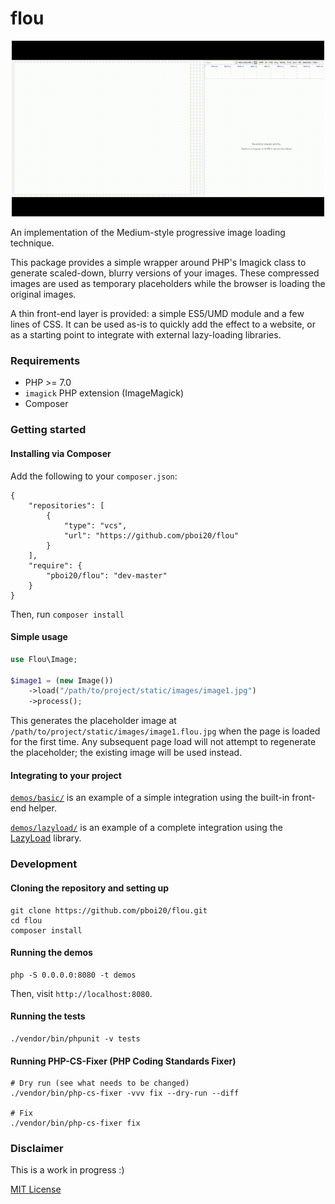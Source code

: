 # flou

<p align='center'>
<img src='./demos/img/basic-demo.gif' width="500" alt='Animation of the provided basic demo'>
</p>


An implementation of the Medium-style progressive image loading technique.

This package provides a simple wrapper around PHP's Imagick class to generate
scaled-down, blurry versions of your images. These compressed images are used
as temporary placeholders while the browser is loading the original images.

A thin front-end layer is provided: a simple ES5/UMD module and a few lines of
CSS. It can be used as-is to quickly add the effect to a website, or as a
starting point to integrate with external lazy-loading libraries.


### Requirements

- PHP >= 7.0
- `imagick` PHP extension (ImageMagick)
- Composer


### Getting started

#### Installing via Composer

Add the following to your `composer.json`:

```
{
    "repositories": [
        {
            "type": "vcs",
            "url": "https://github.com/pboi20/flou"
        }
    ],
    "require": {
        "pboi20/flou": "dev-master"
    }
}

```

Then, run `composer install`


#### Simple usage

```php
use Flou\Image;

$image1 = (new Image())
    ->load("/path/to/project/static/images/image1.jpg")
    ->process();
```

This generates the placeholder image at `/path/to/project/static/images/image1.flou.jpg`
when the page is loaded for the first time. Any subsequent page load will not
attempt to regenerate the placeholder; the existing image will be used instead.


#### Integrating to your project

[`demos/basic/`](https://github.com/pboi20/flou/tree/master/demos/basic)
is an example of a simple integration using the built-in front-end helper.

[`demos/lazyload/`](https://github.com/pboi20/flou/tree/master/demos/lazyload)
is an example of a complete integration using the [LazyLoad](https://github.com/verlok/lazyload)
library.


### Development

#### Cloning the repository and setting up

```
git clone https://github.com/pboi20/flou.git
cd flou
composer install
```


#### Running the demos

```
php -S 0.0.0.0:8080 -t demos
```

Then, visit `http://localhost:8080`.


#### Running the tests

```
./vendor/bin/phpunit -v tests
```


#### Running PHP-CS-Fixer (PHP Coding Standards Fixer)

```
# Dry run (see what needs to be changed)
./vendor/bin/php-cs-fixer -vvv fix --dry-run --diff

# Fix
./vendor/bin/php-cs-fixer fix

```


### Disclaimer

This is a work in progress :)

[MIT License](https://github.com/pboi20/flou/blob/master/LICENSE)
